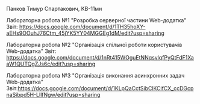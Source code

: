 Панков Тимур Спартакович, КВ-11мн 

Лабораторна робота №1 "Розробка серверної частини Web-додатка"
Звіт: https://docs.google.com/document/d/1TH35hoXY-aEHs9OOuhJ76Ctm_45jYK5YY04MGGEg1dM/edit?usp=sharing

Лабораторна робота №2 "Організація спільної роботи користувачів Web-додатка"
Звіт: https://docs.google.com/document/d/1nRt415WOguEtNNqsvlqfPyQtFdF1XaaW1QUTQgZJs6c/edit?usp=sharing

Лабораторна робота №3 "Організація  виконання асинхронних задач Web-додатка"
Звіт:https://docs.google.com/document/d/1KLpQaCctSibClKCifCX_ccDGcpnaSibpd5H-LllfNgw/edit?usp=sharing
